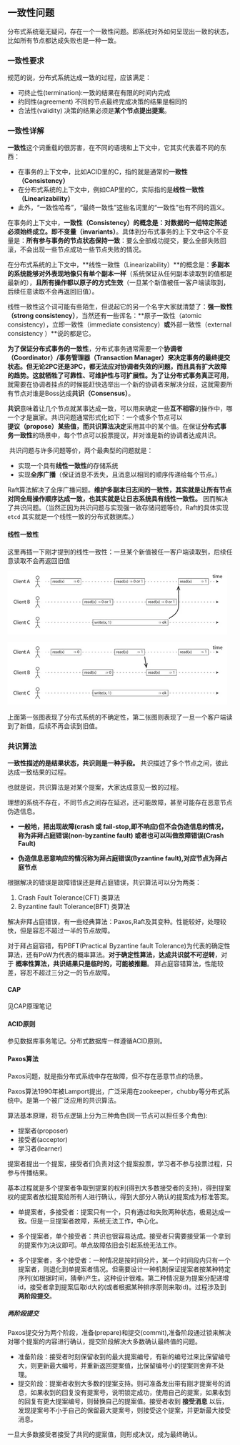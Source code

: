 ## 一致性问题
分布式系统毫无疑问，存在一个一致性问题。即系统对外如何呈现出一致的状态，比如所有节点都达成失败也是一种一致。

### 一致性要求
规范的说，分布式系统达成一致的过程，应该满足：

 - 可终止性(termination):一致的结果在有限的时间内完成
 - 约同性(agreement) 不同的节点最终完成决策的结果是相同的
 - 合法性(validity) 决策的结果必须是**某个节点提出提案**。



### 一致性详解

**一致性**这个词重载的很厉害，在不同的语境和上下文中，它其实代表着不同的东西：

- 在事务的上下文中，比如ACID里的C，指的就是通常的**一致性（Consistency）**
- 在分布式系统的上下文中，例如CAP里的C，实际指的是**线性一致性（Linearizability）**
- 此外，“一致性哈希”，“最终一致性”这些名词里的“一致性”也有不同的涵义。

在事务的上下文中，**一致性（Consistency）**的概念是：**对数据的一组特定陈述必须始终成立**。即**不变量（invariants）**。具体到分布式事务的上下文中这个不变量是：**所有参与事务的节点状态保持一致**：要么全部成功提交，要么全部失败回滚，不会出现一些节点成功一些节点失败的情况。

​	在分布式系统的上下文中，**线性一致性（Linearizability）**的概念是：**多副本的系统能够对外表现地像只有单个副本一样**（系统保证从任何副本读取到的值都是最新的），**且所有操作都以原子的方式生效**（一旦某个新值被任一客户端读取到，后续任意读取不会再返回旧值）。

​	线性一致性这个词可能有些陌生，但说起它的另一个名字大家就清楚了：**强一致性（strong consistency）**，当然还有一些诨名：**原子一致性（atomic consistency），立即一致性（immediate consistency）**或**外部一致性（external consistency ）**说的都是它。

**为了保证分布式事务的一致性**，分布式事务通常需要一个**协调者（Coordinator）/事务管理器（Transaction Manager）**来决定事务的最终提交状态。但无论2PC还是3PC，都无法应对协调者失效的问题，而且具有扩大故障的趋势。这就牺牲了可靠性、可维护性与可扩展性。为了让分布式事务真正**可用**，就需要在协调者挂点的时候能赶快选举出一个新的协调者来解决分歧，这就需要所有节点对谁是Boss达成**共识（Consensus）**。

**共识**意味着让几个节点就某事达成一致，可以用来确定一些**互不相容**的操作中，哪一个才是赢家。共识问题通常形式化如下：一个或多个节点可以**提议（propose）**某些值，而共识算法**决定**采用其中的某个值。在保证**分布式事务一致性**的场景中，每个节点可以投票提议，并对谁是新的协调者达成共识。

​	共识问题与许多问题等价，两个最典型的问题就是：

- 实现一个具有**线性一致性**的存储系统
- 实现**全序广播**（保证消息不丢失，且消息以相同的顺序传递给每个节点。）

​        Raft算法解决了全序广播问题。**维护多副本日志间的一致性，其实就是让所有节点对同全局操作顺序达成一致，也其实就是让日志系统具有线性一致性。** 因而解决了共识问题。（当然正因为共识问题与实现强一致存储问题等价，Raft的具体实现`etcd` 其实就是一个线性一致的分布式数据库。）

#### 线性一致性

这里再插一下刚才提到的线性一致性：一旦某个新值被任一客户端读取到，后续任意读取不会再返回旧值

![img](image/8552201-edbb4d69d3798733.webp)



![img](image/8552201-d426b5d3e3b3109a.webp)

上面第一张图表现了分布式系统的不确定性，第二张图则表现了一旦一个客户端读到了新值，后续不再会读到旧值。

### 共识算法
**一致性描述的是结果状态，共识则是一种手段。** 共识描述了多个节点之间，彼此达成一致结果的过程。

也就是说，共识算法是对某个提案，大家达成意见一致的过程。

理想的系统不存在，不同节点之间存在延迟，还可能故障，甚至可能存在恶意节点伪造信息。

 - **一般地，把出现故障(crash 或 fail-stop,即不响应)但不会伪造信息的情况，称为非拜占庭错误(non-byzantine fault) 或者也可以叫做故障错误(Crash Fault)**

 - **伪造信息恶意响应的情况称为拜占庭错误(Byzantine fault),对应节点为拜占庭节点**

根据解决的错误是故障错误还是拜占庭错误，共识算法可以分为两类：

1. Crash Fault Tolerance(CFT) 类算法
2. Byzantine fault Tolerance(BFT) 类算法

解决非拜占庭错误，有一些经典算法：Paxos,Raft及其变种。性能较好，处理较快，但是容忍不超过一半的节点故障。

对于拜占庭容错，有PBFT(Practical Byzantine fault Tolerance)为代表的确定性算法，还有PoW为代表的概率算法。**对于确定性算法，达成共识就不可逆转**，对于 **概率性算法，共识结果只是临时的，可能被推翻**。 拜占庭容错算法，性能较差，容忍不超过三分之一的节点故障。

#### CAP
见CAP原理笔记

#### ACID原则
参见数据库事务笔记。分布式数据库一样遵循ACID原则。

#### Paxos算法
Paxos问题，就是指分布式系统中存在故障，但不存在恶意节点的场景。

Paxos算法1990年被Lamport提出，广泛采用在zookeeper，chubby等分布式系统中。是第一个被广泛应用的共识算法。

算法基本原理，将节点逻辑上分为三种角色(同一节点可以担任多个角色):
 - 提案者(proposer)
 - 接受者(acceptor)
 - 学习者(learner)

 提案者提出一个提案，接受者们负责对这个提案投票，学习者不参与投票过程，只参与传播结果。

基本过程就是多个提案者争取到提案的权利(得到大多数接受者的支持)，得到提案权的提案者放松提案给所有人进行确认，得到大部分人确认的提案成为标准答案。

 - 单提案者，多接受者：提案只有一个，只有通过和失败两种状态，极易达成一致。但是一旦提案者故障，系统无法工作，中心化。

 - 多个提案者，单个接受者：共识也很容易达成。接受者只需要接受第一个拿到的提案作为决议即可。单点故障依旧会引起系统无法工作。

 - 多个提案者，多个接受者：一种情况是按时间分片，某一个时间段内只有一个提案者，则退化到单提案者情况。但需要设计一种机制保证提案者按某种特定序列(如根据时间，猜拳)产生。这种设计很难。第二种情况是为提案分配递增id，接受者拿到提案后取id大的(或者根据某种排序原则来取id)。过程涉及到 **两阶段提交**。

##### 两阶段提交
Paxos提交分为两个阶段，准备(prepare)和提交(commit),准备阶段通过锁来解决对哪个提案的内容进行确认，提交阶段解决大多数确认最终值的问题。

 - 准备阶段：接受者时刻保留收到的最大提案编号，有新的编号过来比保留编号大，则更新最大编号，并重新返回提案值，比保留编号小的提案则舍弃不处理。
 - 提交阶段：提案者收到大多数的提案支持。则可准备发出带有刚才提案号的消息，如果收到的回复没有提案号，说明锁定成功，使用自己的提案，如果收到的回复有更大提案编号，则替换自己的提案值。接受者收到 **接受消息** 以后，发现提案号不小于自己的保留最大提案号，则接受这个提案，并更新最大接受消息。

 一旦大多数接受者接受了共同的提案值，则形成决议，成为最终确认。
